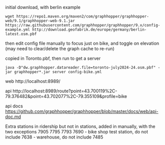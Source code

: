initial download, with berlin example

`wget https://repo1.maven.org/maven2/com/graphhopper/graphhopper-web/9.1/graphhopper-web-9.1.jar https://raw.githubusercontent.com/graphhopper/graphhopper/9.x/config-example.yml http://download.geofabrik.de/europe/germany/berlin-latest.osm.pbf`

then edit config file manually to focus just on bike, and toggle on elevation
(may need to clear/delete the graph cache to re-run)

copied in Toronto.pbf, then run to get a server

`java -D"dw.graphhopper.datareader.file=toronto-july2024-24.osm.pbf" -jar graphhopper*.jar server config-bike.yml`

web http://localhost:8989/

api http://localhost:8989/route?point=43.700119%2C-79.376482&point=43.702077%2C-79.355109&profile=bike

api docs https://github.com/graphhopper/graphhopper/blob/master/docs/web/api-doc.md

Extra stations in ridership but not in stations, added in manually, with the two exceptions
7905
7795
7793
7690 - bike shop test station, do not include
7638 - warehouse, do not include
7485